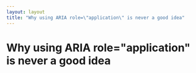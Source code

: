 ```yaml
---
layout: layout
title: "Why using ARIA role=\"application\" is never a good idea"
---
```


# Why using ARIA role="application" is never a good idea

